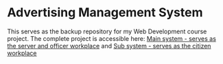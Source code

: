 # Advertising Management System

This serves as the backup repository for my Web Development course project. The complete project is accessible here: [Main system - serves as the server and officer workplace](https://github.com/ThienNhan2k3/DynamicWeb-Server) and [Sub system - serves as the citizen workplace](https://github.com/ntd1241/PTUDW-NguoiDan)
